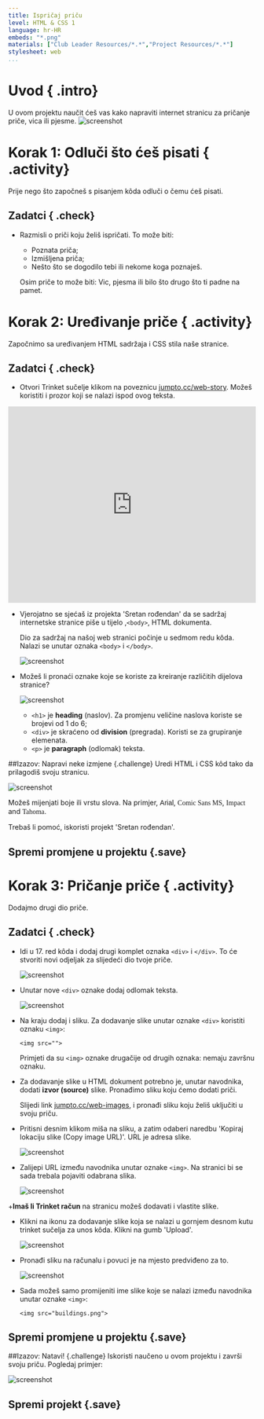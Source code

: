 ```yaml
---
title: Ispričaj priču
level: HTML & CSS 1
language: hr-HR
embeds: "*.png"
materials: ["Club Leader Resources/*.*","Project Resources/*.*"]
stylesheet: web
...
```


# Uvod { .intro}

U ovom projektu naučit ćeš vas kako napraviti internet stranicu za pričanje priče, vica ili pjesme.
![screenshot](story-final.png)

# Korak 1: Odluči što ćeš pisati { .activity}

Prije nego što započneš s pisanjem kôda odluči o čemu ćeš pisati.

## Zadatci { .check}

+ Razmisli o priči koju želiš ispričati. To može biti:
	+ Poznata priča;
	+ Izmišljena priča;
	+ Nešto što se dogodilo tebi ili nekome koga poznaješ.

	Osim priče to može biti: Vic, pjesma ili bilo što drugo što ti padne na pamet.

# Korak 2: Uređivanje priče { .activity}

Započnimo sa uređivanjem HTML sadržaja i CSS stila naše stranice.

## Zadatci { .check}

+ Otvori Trinket sučelje klikom na poveznicu <a href="http://jumpto.cc/web-story" target="_blank">jumpto.cc/web-story</a>. Možeš koristiti i prozor koji se nalazi ispod ovog teksta. 
<div class="trinket">
	<iframe src="https://trinket.io/embed/html/8083cfebb3" width="100%" height="400" frameborder="0" marginwidth="0" marginheight="0" allowfullscreen>
	</iframe>
</div>

+ Vjerojatno se sjećaš iz projekta 'Sretan rođendan' da se sadržaj internetske stranice piše u tijelo ,`<body>`, HTML dokumenta.

	Dio za sadržaj na našoj web stranici počinje u sedmom redu kôda. Nalazi se unutar oznaka `<body>` i `</body>`.

	![screenshot](story-html.png)

+ Možeš li pronaći oznake koje se koriste za kreiranje različitih dijelova stranice?

	![screenshot](story-elements.png)

	+ `<h1>` je  __heading__ (naslov). Za promjenu veličine naslova koriste se brojevi od 1 do 6;
	+ `<div>` je skraćeno od __division__ (pregrada). Koristi se za grupiranje elemenata. 
	+ `<p>` je __paragraph__ (odlomak) teksta.

##Izazov: Napravi neke izmjene {.challenge}
Uredi HTML i CSS kôd tako da prilagodiš svoju stranicu.

![screenshot](story-changes.png)

Možeš mijenjati boje ili vrstu slova. Na primjer, <span style="font-family: Arial;">Arial</span>, <span style="font-family: Comic Sans MS;">Comic Sans MS</span>, <span style="font-family: Impact;">Impact</span> and <span style="font-family: Tahoma;">Tahoma</span>.

Trebaš li pomoć, iskoristi projekt 'Sretan rođendan'.

## Spremi promjene u projektu {.save}

# Korak 3: Pričanje priče { .activity}

Dodajmo drugi dio priče.

## Zadatci { .check}

+ Idi u 17. red kôda i dodaj drugi komplet oznaka `<div>` i `</div>`. To će stvoriti novi odjeljak za slijedeći dio tvoje priče.

	![screenshot](story-div.png)

+ Unutar nove `<div>` oznake dodaj odlomak teksta.

	![screenshot](story-paragraph.png)

+ Na kraju dodaj i sliku. Za dodavanje slike unutar oznake `<div>` koristiti oznaku `<img>`: 

	```
	<img src="">
	```

	Primjeti da su `<img>` oznake drugačije od drugih oznaka: nemaju završnu oznaku.

+ Za dodavanje slike u HTML dokument potrebno je, unutar navodnika, dodati __izvor (source)__ slike. Pronađimo sliku koju ćemo dodati priči.

	Slijedi link <a href="http://jumpto.cc/web-images" target="_blank">jumpto.cc/web-images</a>, i pronađi sliku koju želiš uključiti u svoju priču.

+ Pritisni desnim klikom miša na sliku, a zatim odaberi naredbu 'Kopiraj lokaciju slike (Copy image URL)'. URL je adresa slike.

	![screenshot](story-url.png)

+ Zalijepi URL između navodnika unutar oznake `<img>`. Na stranici bi se sada trebala pojaviti odabrana slika. 

	![screenshot](story-image.png)
	

+__Imaš li Trinket račun__ na stranicu možeš dodavati i vlastite slike. 

+ Klikni na ikonu za dodavanje slike koja se nalazi u gornjem desnom kutu trinket sučelja za unos kôda. Klikni na gumb 'Upload'.

	![screenshot](story-upload.png)

+ Pronađi sliku na računalu i povuci je na mjesto predviđeno za to.

	![screenshot](story-drag.png)

+ Sada možeš samo promijeniti ime slike koje se nalazi između navodnika unutar oznake `<img>`:

	```
	<img src="buildings.png">
	```

## Spremi promjene u projektu {.save}

##Izazov: Natavi! {.challenge}
Iskoristi naučeno u ovom projektu i završi svoju priču. Pogledaj primjer:

![screenshot](story-final.png)

## Spremi projekt {.save}

